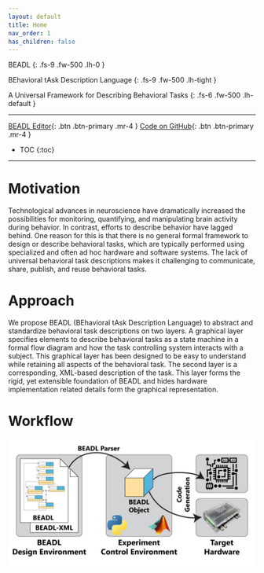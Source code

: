 ```yaml
---
layout: default
title: Home
nav_order: 1
has_children: false
---
```

BEADL
{: .fs-9 .fw-500 .lh-0 }

BEhavioral tAsk Description Language
{: .fs-9 .fw-500 .lh-tight }

A Universal Framework for Describing Behavioral Tasks
{: .fs-6 .fw-500 .lh-default }

<hr>

[BEADL Editor](https://beta.beadl.org){: .btn .btn-primary .mr-4 }
[Code on GitHub](https://github.com/BEADL){: .btn .btn-primary .mr-4 }
<!--[Code on GitHub 2](https://github.com/BEADL){: .btn .btn-orange .mr-4 }-->

- TOC
{:toc}

<hr>

# Motivation
Technological advances in neuroscience have dramatically increased the possibilities for monitoring, quantifying, and  manipulating brain activity during behavior. In contrast, efforts to describe behavior have lagged behind. One reason for this is that there is no general formal framework to design or describe behavioral tasks, which are typically performed using specialized and often ad hoc hardware and software systems. The lack of universal behavioral task descriptions makes it challenging to communicate, share, publish, and reuse behavioral tasks.

# Approach
We propose BEADL (BEhavioral tAsk Description Language) to abstract and standardize behavioral task descriptions on two layers. A graphical layer specifies elements to describe behavioral tasks as a state machine in a formal flow diagram and how the task controlling system interacts with a subject. This graphical layer has been designed to be easy to understand while retaining all aspects of the behavioral task. The second layer is a corresponding, XML-based description of the task. This layer forms the rigid, yet extensible foundation of BEADL and hides hardware implementation related details form the graphical representation.

# Workflow
![](assets/images/BEADL_Workflow.jpg)
